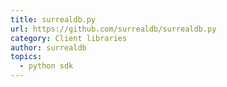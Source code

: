 ```yaml
---
title: surrealdb.py
url: https://github.com/surrealdb/surrealdb.py
category: Client libraries
author: surrealdb
topics:
  - python sdk
---
```


